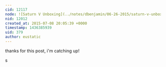 ```yaml
---
cid: 12117
node: ![Saturn V Unboxing](../notes/dbenjamin/06-26-2015/saturn-v-unboxing)
nid: 12012
created_at: 2015-07-08 20:05:39 +0000
timestamp: 1436385939
uid: 379
author: eustatic
---
```


thanks for this post, i'm catching up!

s